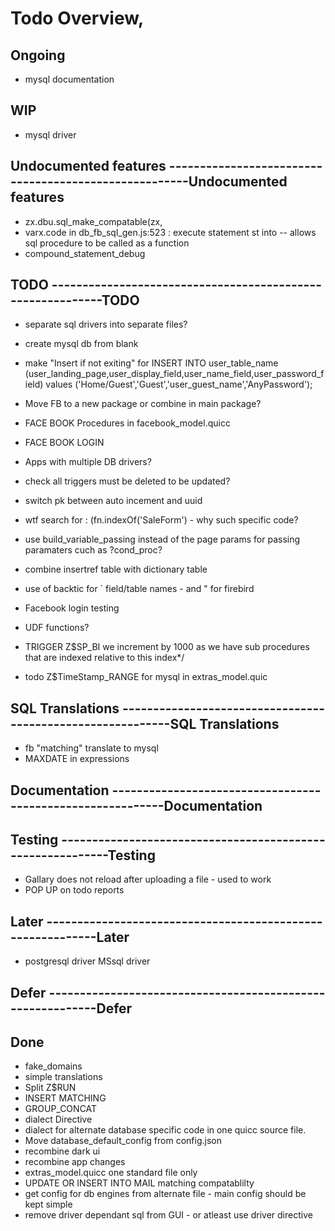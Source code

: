 # Todo Overview,

## Ongoing
* mysql documentation

## WIP 

* mysql driver


## Undocumented features ------------------------------------------------------Undocumented features
* zx.dbu.sql_make_compatable(zx,
* varx.code in db_fb_sql_gen.js:523 : execute statement st into -- allows sql procedure to be called as a function
* compound_statement_debug

## TODO             -----------------------------------------------------------TODO

* separate sql drivers into separate files?
* create mysql db from blank

* make "Insert if not exiting" for   INSERT INTO user_table_name (user_landing_page,user_display_field,user_name_field,user_password_field) values ('Home/Guest','Guest','user_guest_name','AnyPassword');

* Move FB to a new package or combine in main package?
* FACE BOOK Procedures in facebook_model.quicc
* FACE BOOK LOGIN


* Apps with multiple DB drivers?
* check all triggers must be deleted to be updated?
* switch pk between auto incement and uuid
* wtf search for : (fn.indexOf('SaleForm') - why such specific code?		
* use build_variable_passing instead of the page params for passing paramaters cuch as ?cond_proc?
* combine insertref table with dictionary table
* use of backtic for ` field/table names - and " for firebird

* Facebook login testing
* UDF functions?
* TRIGGER Z$SP_BI we increment by 1000 as we have sub procedures that are indexed relative to this index*/
* todo Z$TimeStamp_RANGE for mysql in extras_model.quic


## SQL Translations -----------------------------------------------------------SQL Translations
* fb "matching" translate to mysql
* MAXDATE in expressions		

## Documentation    -----------------------------------------------------------Documentation


## Testing          -----------------------------------------------------------Testing
* Gallary does not reload after uploading a file - used to work
* POP UP on todo reports

## Later            -----------------------------------------------------------Later
* postgresql driver
MSsql driver

## Defer            -----------------------------------------------------------Defer

## Done

* fake_domains
* simple translations
* Split Z$RUN
* INSERT MATCHING 
* GROUP_CONCAT
* dialect Directive 
* dialect for alternate database specific code in one quicc source file.
* Move database_default_config from config.json
* recombine dark ui
* recombine app changes
* extras_model.quicc   one standard file only
* UPDATE OR INSERT INTO MAIL matching compatablilty
* get config for db engines from alternate file - main config should be kept simple
* remove driver dependant sql from GUI - or atleast use driver directive
